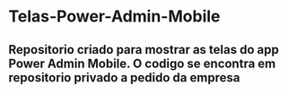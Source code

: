 # Telas-Power-Admin-Mobile
## Repositorio criado para mostrar as telas do app Power Admin Mobile. O codigo se encontra em repositorio privado a pedido da empresa

